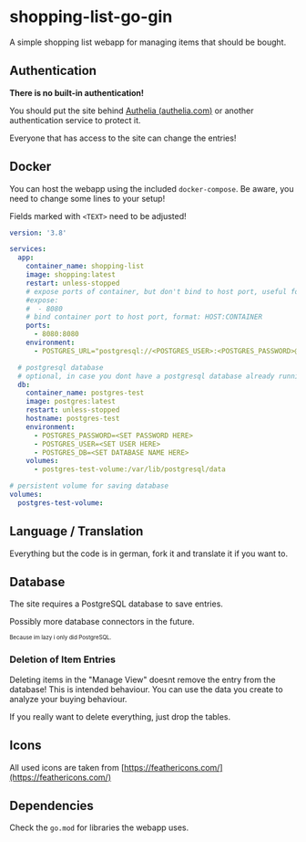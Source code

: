 # shopping-list-go-gin

A simple shopping list webapp for managing items that should be bought.

## Authentication

**There is no built-in authentication!**

You should put the site behind [Authelia (authelia.com)](https://www.authelia.com/) or another authentication service to
protect it.

Everyone that has access to the site can change the entries!

## Docker

You can host the webapp using the included `docker-compose`. Be aware, you need to change some lines to your setup!

Fields marked with `<TEXT>` need to be adjusted!

```yaml
version: '3.8'

services:
  app:
    container_name: shopping-list
    image: shopping:latest
    restart: unless-stopped
    # expose ports of container, but don't bind to host port, useful for reverse proxy
    #expose:
    #  - 8080
    # bind container port to host port, format: HOST:CONTAINER
    ports:
      - 8080:8080
    environment:
      - POSTGRES_URL="postgresql://<POSTGRES_USER>:<POSTGRES_PASSWORD>@172.22.0.2:5432/<POSTGRES_DB>"

  # postgresql database
  # optional, in case you dont have a postgresql database already runnings
  db:
    container_name: postgres-test
    image: postgres:latest
    restart: unless-stopped
    hostname: postgres-test
    environment:
      - POSTGRES_PASSWORD=<SET PASSWORD HERE>
      - POSTGRES_USER=<SET USER HERE>
      - POSTGRES_DB=<SET DATABASE NAME HERE>
    volumes:
      - postgres-test-volume:/var/lib/postgresql/data

# persistent volume for saving database
volumes:
  postgres-test-volume:
```

## Language / Translation

Everything but the code is in german, fork it and translate it if you want to.

## Database

The site requires a PostgreSQL database to save entries.

Possibly more database connectors in the future.

<sup><sub>Because im lazy i only did PostgreSQL.</sub></sup>

### Deletion of Item Entries

Deleting items in the "Manage View" doesnt remove the entry from the database!
This is intended behaviour. You can use the data you create to analyze your buying behaviour.

If you really want to delete everything, just drop the tables.

## Icons

All used icons are taken from [https://feathericons.com/](https://feathericons.com/)

## Dependencies

Check the `go.mod` for libraries the webapp uses.